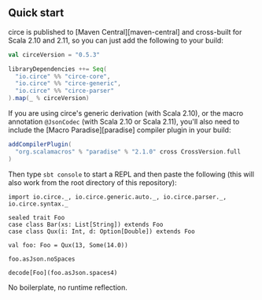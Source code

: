 ## Quick start

circe is published to [Maven Central][maven-central] and cross-built for Scala 2.10 and 2.11, so
you can just add the following to your build:

```scala
val circeVersion = "0.5.3"

libraryDependencies ++= Seq(
  "io.circe" %% "circe-core",
  "io.circe" %% "circe-generic",
  "io.circe" %% "circe-parser"
).map(_ % circeVersion)
```

If you are using circe's generic derivation (with Scala 2.10), or the macro annotation `@JsonCodec` (with
Scala 2.10 or Scala 2.11), you'll also need to include the [Macro Paradise][paradise] compiler
plugin in your build:

```scala
addCompilerPlugin(
  "org.scalamacros" % "paradise" % "2.1.0" cross CrossVersion.full
)
```

Then type `sbt console` to start a REPL and then paste the following (this will also work from the
root directory of this repository):

```tut:book
import io.circe._, io.circe.generic.auto._, io.circe.parser._, io.circe.syntax._

sealed trait Foo
case class Bar(xs: List[String]) extends Foo
case class Qux(i: Int, d: Option[Double]) extends Foo

val foo: Foo = Qux(13, Some(14.0))

foo.asJson.noSpaces

decode[Foo](foo.asJson.spaces4)
```

No boilerplate, no runtime reflection.
